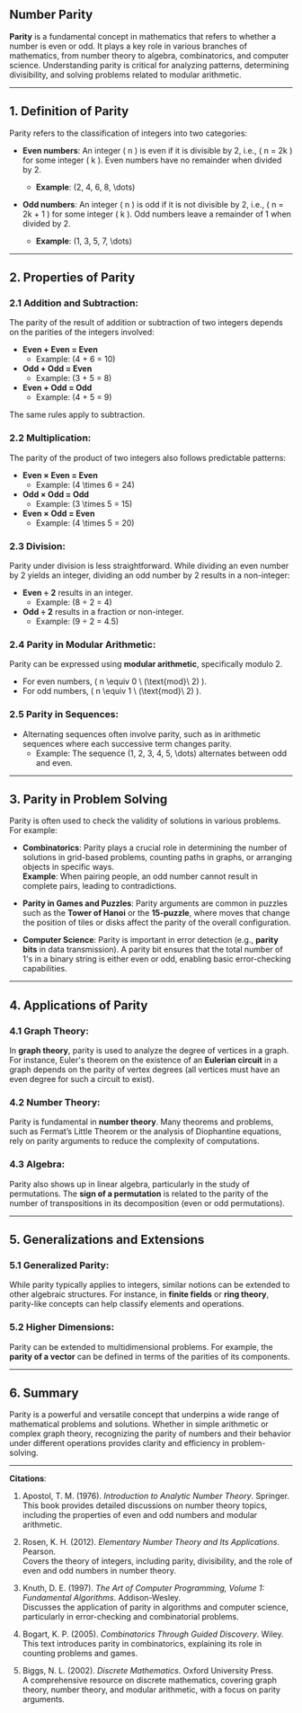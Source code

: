 ## Number Parity

**Parity** is a fundamental concept in mathematics that refers to whether a number is even or odd. It plays a key role in various branches of mathematics, from number theory to algebra, combinatorics, and computer science. Understanding parity is critical for analyzing patterns, determining divisibility, and solving problems related to modular arithmetic.

---

## **1. Definition of Parity**

Parity refers to the classification of integers into two categories:
- **Even numbers**: An integer \( n \) is even if it is divisible by 2, i.e., \( n = 2k \) for some integer \( k \). Even numbers have no remainder when divided by 2.
  - **Example**: \(2, 4, 6, 8, \dots\)

- **Odd numbers**: An integer \( n \) is odd if it is not divisible by 2, i.e., \( n = 2k + 1 \) for some integer \( k \). Odd numbers leave a remainder of 1 when divided by 2.
  - **Example**: \(1, 3, 5, 7, \dots\)

---

## **2. Properties of Parity**

### 2.1 **Addition and Subtraction**:

The parity of the result of addition or subtraction of two integers depends on the parities of the integers involved:

- **Even + Even = Even**
    - Example: \(4 + 6 = 10\)
- **Odd + Odd = Even**
    - Example: \(3 + 5 = 8\)
- **Even + Odd = Odd**
    - Example: \(4 + 5 = 9\)

The same rules apply to subtraction.

### 2.2 **Multiplication**:
The parity of the product of two integers also follows predictable patterns:

- **Even × Even = Even**
    - Example: \(4 \times 6 = 24\)
- **Odd × Odd = Odd**
    - Example: \(3 \times 5 = 15\)
- **Even × Odd = Even**
    - Example: \(4 \times 5 = 20\)

### 2.3 **Division**:
Parity under division is less straightforward. While dividing an even number by 2 yields an integer, dividing an odd number by 2 results in a non-integer:

- **Even ÷ 2** results in an integer.
    - Example: \(8 ÷ 2 = 4\)
- **Odd ÷ 2** results in a fraction or non-integer.
    - Example: \(9 ÷ 2 = 4.5\)

### 2.4 **Parity in Modular Arithmetic**:

Parity can be expressed using **modular arithmetic**, specifically modulo 2.

- For even numbers, \( n \equiv 0 \ (\text{mod}\ 2) \).
- For odd numbers, \( n \equiv 1 \ (\text{mod}\ 2) \).

### 2.5 **Parity in Sequences**:
- Alternating sequences often involve parity, such as in arithmetic sequences where each successive term changes parity.  
    - Example: The sequence \(1, 2, 3, 4, 5, \dots\) alternates between odd and even.

---

## **3. Parity in Problem Solving**

Parity is often used to check the validity of solutions in various problems. For example:

- **Combinatorics**: Parity plays a crucial role in determining the number of solutions in grid-based problems, counting paths in graphs, or arranging objects in specific ways.  
  **Example**: When pairing people, an odd number cannot result in complete pairs, leading to contradictions.

- **Parity in Games and Puzzles**: Parity arguments are common in puzzles such as the **Tower of Hanoi** or the **15-puzzle**, where moves that change the position of tiles or disks affect the parity of the overall configuration.

- **Computer Science**: Parity is important in error detection (e.g., **parity bits** in data transmission). A parity bit ensures that the total number of 1's in a binary string is either even or odd, enabling basic error-checking capabilities.

---

## **4. Applications of Parity**

### 4.1 **Graph Theory**:

In **graph theory**, parity is used to analyze the degree of vertices in a graph. For instance, Euler's theorem on the existence of an **Eulerian circuit** in a graph depends on the parity of vertex degrees (all vertices must have an even degree for such a circuit to exist).

### 4.2 **Number Theory**:

Parity is fundamental in **number theory**. Many theorems and problems, such as Fermat’s Little Theorem or the analysis of Diophantine equations, rely on parity arguments to reduce the complexity of computations.

### 4.3 **Algebra**:

Parity also shows up in linear algebra, particularly in the study of permutations. The **sign of a permutation** is related to the parity of the number of transpositions in its decomposition (even or odd permutations).

---

## **5. Generalizations and Extensions**

### 5.1 **Generalized Parity**:

While parity typically applies to integers, similar notions can be extended to other algebraic structures. For instance, in **finite fields** or **ring theory**, parity-like concepts can help classify elements and operations.

### 5.2 **Higher Dimensions**:

Parity can be extended to multidimensional problems. For example, the **parity of a vector** can be defined in terms of the parities of its components.

---

## **6. Summary**

Parity is a powerful and versatile concept that underpins a wide range of mathematical problems and solutions. Whether in simple arithmetic or complex graph theory, recognizing the parity of numbers and their behavior under different operations provides clarity and efficiency in problem-solving.

---

**Citations**:

1. Apostol, T. M. (1976). *Introduction to Analytic Number Theory*. Springer.  
   This book provides detailed discussions on number theory topics, including the properties of even and odd numbers and modular arithmetic.

2. Rosen, K. H. (2012). *Elementary Number Theory and Its Applications*. Pearson.  
   Covers the theory of integers, including parity, divisibility, and the role of even and odd numbers in number theory.

3. Knuth, D. E. (1997). *The Art of Computer Programming, Volume 1: Fundamental Algorithms*. Addison-Wesley.  
   Discusses the application of parity in algorithms and computer science, particularly in error-checking and combinatorial problems.

4. Bogart, K. P. (2005). *Combinatorics Through Guided Discovery*. Wiley.  
   This text introduces parity in combinatorics, explaining its role in counting problems and games.

5. Biggs, N. L. (2002). *Discrete Mathematics*. Oxford University Press.  
   A comprehensive resource on discrete mathematics, covering graph theory, number theory, and modular arithmetic, with a focus on parity arguments.